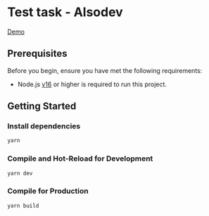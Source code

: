 # Test task - Alsodev

[Demo](https://alsodev-tt-1.vercel.app/)

## Prerequisites

Before you begin, ensure you have met the following requirements:

- Node.js [v16](https://nodejs.org/) or higher is required to run this project.

## Getting Started

### Install dependencies

```sh
yarn
```

### Compile and Hot-Reload for Development

```sh
yarn dev
```

### Compile for Production

```sh
yarn build
```

